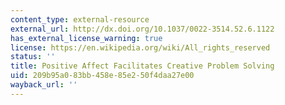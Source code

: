 ```yaml
---
content_type: external-resource
external_url: http://dx.doi.org/10.1037/0022-3514.52.6.1122
has_external_license_warning: true
license: https://en.wikipedia.org/wiki/All_rights_reserved
status: ''
title: Positive Affect Facilitates Creative Problem Solving
uid: 209b95a0-83bb-458e-85e2-50f4daa27e00
wayback_url: ''
---
```

